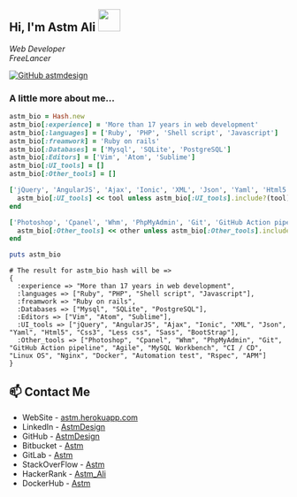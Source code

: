 <h2> 
  Hi, I'm Astm Ali 
  <img src="https://media-exp1.licdn.com/dms/image/C5603AQGNyPIDO6eQmQ/profile-displayphoto-shrink_400_400/0?e=1609372800&v=beta&t=hX4bus6_cAFzzOBuggRnnAU5L6pcDsLPXxvEAVNBC_s" width="40">
</h2>

<p>
  <em>
    Web Developer</br>
    FreeLancer
  </em>
</p>

[![GitHub astmdesign](https://img.shields.io/github/followers/astmdesign?label=follow&style=social)](https://github.com/astmdesign)


### A little more about me...  


```ruby
astm_bio = Hash.new
astm_bio[:experience] = 'More than 17 years in web development'
astm_bio[:languages] = ['Ruby', 'PHP', 'Shell script', 'Javascript']
astm_bio[:freamwork] = 'Ruby on rails'
astm_bio[:Databases] = ['Mysql', 'SQLite', 'PostgreSQL']
astm_bio[:Editors] = ['Vim', 'Atom', 'Sublime']
astm_bio[:UI_tools] = []
astm_bio[:Other_tools] = []

['jQuery', 'AngularJS', 'Ajax', 'Ionic', 'XML', 'Json', 'Yaml', 'Html5', 'Css3', 'Less css', 'Sass', 'BootStrap'].each do |tool|
  astm_bio[:UI_tools] << tool unless astm_bio[:UI_tools].include?(tool)
end

['Photoshop', 'Cpanel', 'Whm', 'PhpMyAdmin', 'Git', 'GitHub Action pipeline','Agile', 'MySQL Workbench', 'CI / CD', 'Linux OS', 'Nginx', 'Docker', 'Automation test', 'Rspec', 'APM'].each do |other|
  astm_bio[:Other_tools] << other unless astm_bio[:Other_tools].include?(other)
end

puts astm_bio
```

```
# The result for astm_bio hash will be =>
{
  :experience => "More than 17 years in web development", 
  :languages => ["Ruby", "PHP", "Shell script", "Javascript"], 
  :freamwork => "Ruby on rails", 
  :Databases => ["Mysql", "SQLite", "PostgreSQL"], 
  :Editors => ["Vim", "Atom", "Sublime"], 
  :UI_tools => ["jQuery", "AngularJS", "Ajax", "Ionic", "XML", "Json", "Yaml", "Html5", "Css3", "Less css", "Sass", "BootStrap"], 
  :Other_tools => ["Photoshop", "Cpanel", "Whm", "PhpMyAdmin", "Git", "GitHub Action pipeline", "Agile", "MySQL Workbench", "CI / CD", "Linux OS", "Nginx", "Docker", "Automation test", "Rspec", "APM"]
}
```

## 📫 Contact Me
- WebSite - [astm.herokuapp.com](http://astm.herokuapp.com)
- LinkedIn - [AstmDesign](https://www.linkedin.com/in/astmdesign)
- GitHub - [AstmDesign](https://github.com/astmdesign)
- Bitbucket - [Astm](https://bitbucket.org/astm)
- GitLab - [Astm](https://gitlab.com/astm)
- StackOverFlow - [Astm](http://stackoverflow.com/users/2487778/astm)
- HackerRank - [Astm_Ali](https://www.hackerrank.com/Astm_Ali)
- DockerHub - [Astm](https://hub.docker.com/u/astm/starred)